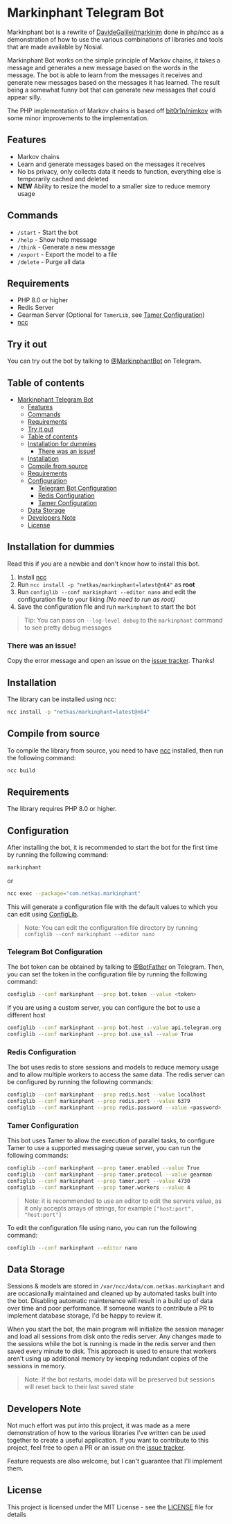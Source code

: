 # Markinphant Telegram Bot

Markinphant bot is a rewrite of [DavideGalilei/markinim](https://github.com/DavideGalilei/markinim) done in php/ncc as
a demonstration of how to use the various combinations of libraries and tools that are made available by Nosial.

Markinphant Bot works on the simple principle of Markov chains, it takes a message and generates a new message based on
the words in the message. The bot is able to learn from the messages it receives and generate new messages based on
the messages it has learned. The result being a somewhat funny bot that can generate new messages that could appear
silly.

The PHP implementation of Markov chains is based off [bit0r1n/nimkov](https://github.com/bit0r1n/nimkov) with some
minor improvements to the implementation.

## Features

 - Markov chains
 - Learn and generate messages based on the messages it receives
 - No bs privacy, only collects data it needs to function, everything else is temporarily cached and deleted
 - **NEW** Ability to resize the model to a smaller size to reduce memory usage

## Commands

 - `/start` - Start the bot
 - `/help` - Show help message
 - `/think` - Generate a new message
 - `/export` - Export the model to a file
 - `/delete` - Purge all data

## Requirements

 - PHP 8.0 or higher
 - Redis Server
 - Gearman Server (Optional for `TamerLib`, see [Tamer Configuration](#tamer-configuration))
 - [ncc](https://git.n64.cc/nosial/ncc)

## Try it out

You can try out the bot by talking to [@MarkinphantBot](https://t.me/MarkinphantBot) on Telegram.

## Table of contents

<!-- TOC -->
* [Markinphant Telegram Bot](#markinphant-telegram-bot)
  * [Features](#features)
  * [Commands](#commands)
  * [Requirements](#requirements)
  * [Try it out](#try-it-out)
  * [Table of contents](#table-of-contents)
  * [Installation for dummies](#installation-for-dummies)
    * [There was an issue!](#there-was-an-issue-)
  * [Installation](#installation)
  * [Compile from source](#compile-from-source)
  * [Requirements](#requirements-1)
  * [Configuration](#configuration)
    * [Telegram Bot Configuration](#telegram-bot-configuration)
    * [Redis Configuration](#redis-configuration)
    * [Tamer Configuration](#tamer-configuration)
  * [Data Storage](#data-storage)
  * [Developers Note](#developers-note)
  * [License](#license)
<!-- TOC -->

## Installation for dummies

Read this if you are a newbie and don't know how to install this bot.

1. Install [ncc](https://git.n64.cc/nosial/ncc)
2. Run `ncc install -p "netkas/markinphant=latest@n64"` as **root**
3. Run `configlib --conf markinphant --editor nano` and edit the configuration file to your liking *(No need to run as root)*
4. Save the configuration file and run `markinphant` to start the bot

 > Tip: You can pass on `--log-level debug` to the `markinphant` command to see pretty debug messages

### There was an issue!

Copy the error message and open an issue on the [issue tracker](https://git.n64.cc/netkas/markinphant/issues). 
Thanks!

## Installation

The library can be installed using ncc:

```bash
ncc install -p "netkas/markinphant=latest@n64"
```

## Compile from source

To compile the library from source, you need to have [ncc](https://git.n64.cc/nosial/ncc) installed, then run the
following command:

```bash
ncc build
```

## Requirements

The library requires PHP 8.0 or higher.

## Configuration

After installing the bot, it is recommended to start the bot for the first time by running the following command:

```bash
markinphant
```

or

```bash
ncc exec --package="com.netkas.markinphant"
```

This will generate a configuration file with the default values to which you can edit using [ConfigLib](https://git.n64.cc/nosial/libs/config).

 > Note: You can edit the configuration file directory by running `configlib --conf markinphant --editor nano`

### Telegram Bot Configuration

The bot token can be obtained by talking to [@BotFather](https://t.me/BotFather) on Telegram.
Then, you can set the token in the configuration file by running the following command:

```bash
configlib --conf markinphant --prop bot.token --value <token>
```

If you are using a custom server, you can configure the bot to use a different host

```bash
configlib --conf markinphant --prop bot.host --value api.telegram.org
configlib --conf markinphant --prop bot.use_ssl --value True
```

### Redis Configuration

The bot uses redis to store sessions and models to reduce memory usage and to allow multiple workers to access the same
data. The redis server can be configured by running the following commands:

```bash
configlib --conf markinphant --prop redis.host --value localhost
configlib --conf markinphant --prop redis.port --value 6379
configlib --conf markinphant --prop redis.password --value <password>
```

### Tamer Configuration

This bot uses Tamer to allow the execution of parallel tasks, to configure Tamer to use a supported messaging queue server,
you can run the following commands:

```bash
configlib --conf markinphant --prop tamer.enabled --value True
configlib --conf markinphant --prop tamer.protocol --value gearman
configlib --conf markinphant --prop tamer.port --value 4730
configlib --conf markinphant --prop tamer.workers --value 4
```

 > Note: it is recommended to use an editor to edit the servers value, as it only accepts arrays of strings, for example `["host:port", "host:port"]`

To edit the configuration file using nano, you can run the following command:

```bash
configlib --conf markinphant --editor nano
```


## Data Storage

Sessions & models are stored in `/var/ncc/data/com.netkas.markinphant` and are occasionally maintained and cleaned up
by automated tasks built into the bot. Disabling automatic maintenance will result in a build up of data over time and
poor performance. If someone wants to contribute a PR to implement database storage, I'd be happy to review it.

When you start the bot, the main program will initialize the session manager and load all sessions from disk onto the
redis server. Any changes made to the sessions while the bot is running is made in the redis server and then saved every
minute to disk. This approach is used to ensure that workers aren't using up additional memory by keeping redundant copies
of the sessions in memory.

 > Note: If the bot restarts, model data will be preserved but sessions will reset back to their last saved state

## Developers Note

Not much effort was put into this project, it was made as a mere demonstration of how to the various libraries I've
written can be used together to create a useful application. If you want to contribute to this project, feel free to
open a PR or an issue on the [issue tracker](https://git.n64.cc/netkas/markinphant/issues).

Feature requests are also welcome, but I can't guarantee that I'll implement them.


## License

This project is licensed under the MIT License - see the [LICENSE](LICENSE) file for details
